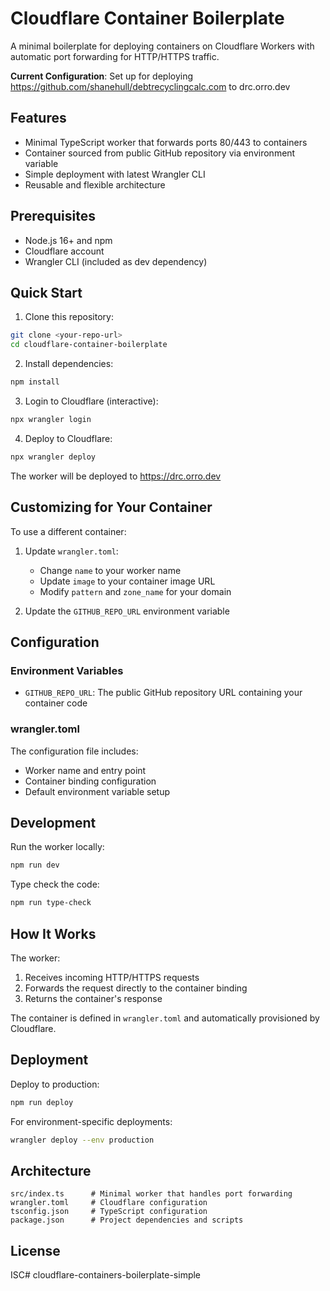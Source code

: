 # Cloudflare Container Boilerplate

A minimal boilerplate for deploying containers on Cloudflare Workers with automatic port forwarding for HTTP/HTTPS traffic.

**Current Configuration**: Set up for deploying https://github.com/shanehull/debtrecyclingcalc.com to drc.orro.dev

## Features

- Minimal TypeScript worker that forwards ports 80/443 to containers
- Container sourced from public GitHub repository via environment variable
- Simple deployment with latest Wrangler CLI
- Reusable and flexible architecture

## Prerequisites

- Node.js 16+ and npm
- Cloudflare account
- Wrangler CLI (included as dev dependency)

## Quick Start

1. Clone this repository:
```bash
git clone <your-repo-url>
cd cloudflare-container-boilerplate
```

2. Install dependencies:
```bash
npm install
```

3. Login to Cloudflare (interactive):
```bash
npx wrangler login
```

4. Deploy to Cloudflare:
```bash
npx wrangler deploy
```

The worker will be deployed to https://drc.orro.dev

## Customizing for Your Container

To use a different container:

1. Update `wrangler.toml`:
   - Change `name` to your worker name
   - Update `image` to your container image URL
   - Modify `pattern` and `zone_name` for your domain

2. Update the `GITHUB_REPO_URL` environment variable

## Configuration

### Environment Variables

- `GITHUB_REPO_URL`: The public GitHub repository URL containing your container code

### wrangler.toml

The configuration file includes:
- Worker name and entry point
- Container binding configuration
- Default environment variable setup

## Development

Run the worker locally:
```bash
npm run dev
```

Type check the code:
```bash
npm run type-check
```

## How It Works

The worker:
1. Receives incoming HTTP/HTTPS requests
2. Forwards the request directly to the container binding
3. Returns the container's response

The container is defined in `wrangler.toml` and automatically provisioned by Cloudflare.

## Deployment

Deploy to production:
```bash
npm run deploy
```

For environment-specific deployments:
```bash
wrangler deploy --env production
```

## Architecture

```
src/index.ts      # Minimal worker that handles port forwarding
wrangler.toml     # Cloudflare configuration
tsconfig.json     # TypeScript configuration
package.json      # Project dependencies and scripts
```

## License

ISC# cloudflare-containers-boilerplate-simple
